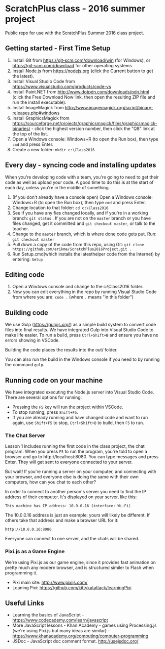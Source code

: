 # ScratchPlus class - 2016 summer project

Public repo for use with the ScratchPlus Summer 2016 class project.

## Getting started - First Time Setup

1. Install Git from https://git-scm.com/download/win (for Windows), or https://git-scm.com/download for other operating systems.
1. Install Node.js from https://nodejs.org (click the Current button to get the latest).
1. Install Visual Studio Code from https://www.visualstudio.com/products/code-vs
1. Install Paint.NET from http://www.dotpdn.com/downloads/pdn.html (click the Free Download Now link, then open the resulting ZIP file and run the install executable).
1. Install ImageMagick from http://www.imagemagick.org/script/binary-releases.php#windows
1. Install GraphicsMagick from https://sourceforge.net/projects/graphicsmagick/files/graphicsmagick-binaries/ - click the highest version number, then click the "Q8" link at the top of the list. 
1. Open a Windows console: Windows+R (to open the Run box), then type `cmd` and press Enter.
1. Create a new folder: `mkdir c:\Class2016`

## Every day - syncing code and installing updates
When you're developing code with a team, you're going to need to get their code as well as upload your code. A good time to do this is at the start of
each day, unless you're in the middle of something.

1. (If you don't already have a console open) Open a Windows console: Windows+R (to open the Run box), then type `cmd` and press Enter.
1. Change location to that folder: `cd c:\Class2016`
1. See if you have any fies changed locally, and if you're in a working branch: `git status` . If you are not on the `master` branch or you have files changed, get it committed and `git checkout master`, or talk to the teacher.
1. Change to the `master` branch, which is where done code gets put. Run: `git checkout master`
1. Pull down a copy of the code from this repo, using Git: `git clone https://github.com/erikma/ScratchPlus2016Project.git .`
1. Run Setup.cmd(which installs the latesthelper code from the Internet) by entering: `Setup`


## Editing code

1. Open a Windows console and change to the c:\Class2016 folder.
1. Now you can edit everything in the repo by running Visual Studio Code from where you are: `code .` (where `.` means "in this folder")

## Building code
We use Gulp (https://gulpjs.org/) as a simple build system to convert code files into final results.
We have integrated Gulp into Visual Studio Code to make life easier. To run a build, press `Ctrl+Shift+B` and ensure you have no errors showing in VSCode.

Building the code places the results into the out/ folder.

You can also run the build in the Windows console if you need to by running the command `gulp`.

## Running code on your machine
We have integrated executing the Node.js server into Visual Studio Code. There are several options for running:

* Pressing the `F5` key will run the project within VSCode.
* To stop running, press `Shift+F5`.
* If you are already running and have changed code and want to run again, use `Shift+F5` to stop, `Ctrl+Shift+B` to build, then `F5` to run.

### The Chat Server
Lesson 1 includes running the first code in the class project, the chat program.
When you press `F5` to run the program, you're told to open a browser and go to http://localhost:8080.
You can type messages and press Enter. They will get sent to everyone connected to your server.

But wait! If you're running a server on your computer, and connecting with your browser, and everyone else is doing the same with their own computers, how can you chat to each other?

In order to connect to another person's server you need to find the IP address of their computer. It's displayed on your server, like this:

`This machine has IP address: 10.0.0.16 (interface: Wi-Fi)`

The 10.0.0.16 address is just an example; yours will likely be different. If others take that address and make a browser URL for it:

`http://10.0.0.16:8080`

Everyone can connect to one server, and the chats will be shared.

### Pixi.js as a Game Engine
We're using Pixi.js as our game engine, since it provides fast animation on pretty much any modern browser, and is structured similer
to Flash when programming it.

* Pixi main site: http://www.pixijs.com/
* Leaning Pixi: https://github.com/kittykatattack/learningPixi

## Useful Links

* Learning the basics of JavaScript - https://www.codecademy.com/learn/javascript
* More JavaScript lessons - Khan Academy - games using Processing.js (we're using Pixi.js but many ideas are similar) - https://www.khanacademy.org/computing/computer-programming
* JSDoc - JavaScript doc comment format. http://usejsdoc.org/
